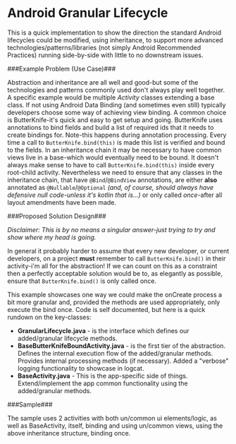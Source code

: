 # Android Granular Lifecycle #This is a quick implementation to show the direction the standard Android lifecycles could be modified, using inheritance, to support more advanced technologies/patterns/libraries (not simply Android Recommended Practices) running side-by-side with little to no downstream issues.###Example Problem (Use Case)###Abstraction and inheritance are all well and good-but some of the technologies and patterns commonly used don't always play well together. A specific example would be multiple *Activity* classes extending a base class. If not using Android Data Binding (and sometimes even still) typically developers choose some way of achieving view binding. A common choice is ButterKnife-it's quick and easy to get setup and going. ButterKnife uses annotations to bind fields and build a list of required ids that it needs to create bindings for. Note-this happens during annotation processing. Every time a call to `ButterKnife.bind(this)` is made this list is verified and bound to the fields.In an inheritance chain it may be necessary to have common views live in a base-which would eventually need to be bound. It doesn't always make sense to have to call `ButterKnife.bind(this)` inside every root-child activity. Nevertheless we need to ensure that any classes in the inheritance chain, that have `@Bind`/`@BindView` annotations, are either **also** annotated as `@Nullable`/`@Optional` *(and, of course, should always have defensive null code-unless it's kotlin that is...)* or only called *once*-after all layout amendments have been made.###Proposed Solution Design###*Disclaimer: This is by no means a singular answer-just trying to try and show where my head is going.*In general it probably harder to assume that every new developer, or current developers, on a project **must** remember to call `ButterKnife.bind()` in their activity-i'm all for the abstraction! If we can count on this as a constraint then a perfectly acceptable solution would be to, as elegantly as possible, ensure that `ButterKnife.bind()` is only called once.This example showcases one way we could make the onCreate process a bit more granular and, provided the methods are used appropriately, only execute the bind once. Code is self documented, but here is a quick rundown on the key-classes:- **GranularLifecycle.java** - is the interface which defines our added/granular lifecycle methods.- **BaseButterKnifeBoundActivity.java** - is the first tier of the abstraction. Defines the internal execution flow of the added/granular methods. Provides internal processing methods (if necessary). Added a "verbose" logging functionality to showcase in logcat.- **BaseActivity.java** - This is the app-specific side of things. Extend/implement the app common functionality using the added/granular methods.
###Sample###The sample uses 2 activities with both un/common ui elements/logic, as well as BaseActivity, itself, binding and using un/common views, using the above inheritance structure, binding once.